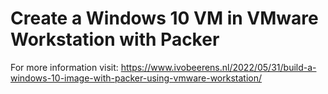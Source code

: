 # Create a Windows 10 VM in VMware Workstation with Packer

For more information visit:
https://www.ivobeerens.nl/2022/05/31/build-a-windows-10-image-with-packer-using-vmware-workstation/
